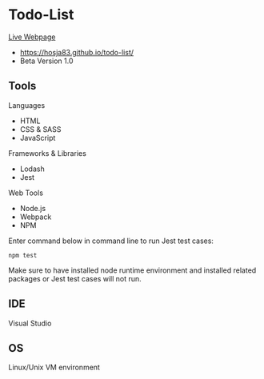 # Todo-List
<a rel="noreferrer noopener nofollow" href="https://hosja83.github.io/todo-list/">Live Webpage</a>
- https://hosja83.github.io/todo-list/
- Beta Version 1.0

## Tools
Languages
- HTML
- CSS & SASS
- JavaScript

Frameworks & Libraries
- Lodash
- Jest

Web Tools
- Node.js
- Webpack
- NPM

Enter command below in command line to run Jest test cases:
```
npm test
```
Make sure to have installed node runtime environment and installed related packages or Jest test cases will not run.

## IDE
Visual Studio

## OS
Linux/Unix VM environment
